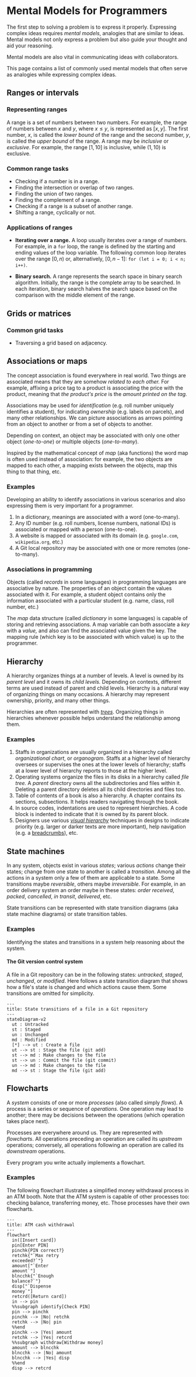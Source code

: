 # Mental Models for Programmers

The first step to solving a problem is to express it properly. Expressing complex ideas requires _mental models_, analogies that are similar to ideas. Mental models not only express a problem but also guide your thought and aid your reasoning.

Mental models are also vital in communicating ideas with collaborators.

This page contains a list of commonly used mental models that often serve as analogies while expressing complex ideas.

## Ranges or intervals

### Representing ranges

A range is a set of numbers between two numbers. For example, the range of numbers between $x$ and $y$, where $x \leq y$, is represented as $[x, y]$. The first number, $x$, is called the _lower bound_ of the range and the second number, $y$, is called the _upper bound_ of the range. A range may be _inclusive_ or _exclusive_. For example, the range $[1, 10]$ is inclusive, while $(1, 10)$ is exclusive.

### Common range tasks

* Checking if a number is in a range.
* Finding the intersection or overlap of two ranges.
* Finding the union of two ranges.
* Finding the complement of a range.
* Checking if a range is a subset of another range.
* Shifting a range, cyclically or not.

### Applications of ranges

* **Iterating over a range.** A loop usually iterates over a range of numbers. For example, in a `for` loop, the range is defined by the starting and ending values of the loop variable. The following common loop iterates over the range $[0, n)$ or, alternatively, $[0, n-1]$: `for (let i = 0; i < n; i++)`.

* **Binary search.** A range represents the search space in binary search algorithm. Initially, the range is the complete array to be searched. In each iteration, binary search halves the search space based on the comparison with the middle element of the range.

## Grids or matrices

### Common grid tasks

* Traversing a grid based on adjacency.

## Associations or maps 

The concept association is found everywhere in real world. Two things are associated means that they are somehow _related to each other._ For example, affixing a price tag to a product is associating the price with the product, meaning that *the product's price* is the *amount printed on the tag.*

Associations may be used for _identification_ (e.g. roll number uniquely identifies a student), for indicating _ownership_ (e.g. labels on parcels), and many other relationships. We can picture associations as arrows pointing from an object to another or from a set of objects to another.

Depending on context, an object may be associated with only one other object (_one-to-one_) or multiple objects (_one-to-many_).

Inspired by the mathematical concept of *map* (aka functions) the word map is often used instead of association: for example, the two objects are mapped to each other, a mapping exists between the objects, map this thing to that thing, etc.

### Examples

Developing an ability to identify associations in various scenarios and also expressing them is very important for a programmer.

1. In a dictionary, meanings are associated with a word (one-to-many).
2. Any ID number (e.g. roll numbers, license numbers, national IDs) is associated or mapped with a person (one-to-one).
3. A website is mapped or associated with its domain (e.g. `google.com`, `wikipedia.org`, etc.)
4. A Git local repository may be associated with one or more remotes (one-to-many).

### Associations in programming

Objects (called _records_ in some languages) in programming languages are associative by nature. The properties of an object contain the values associated with it. For example, a student object contains only the information associated with a particular student (e.g. name, class, roll number, etc.)

The *map* data structure (called *dictionary* in some languages) is capable of storing and retrieving associations. A map variable can both associate a *key* with a *value,* and also can find the associated value given the key. The mapping rule (which key is to be associated with which value) is up to the programmer.

## Hierarchy

A hierarchy organizes things at a number of levels. A level is owned by its _parent level_ and it owns its _child levels._ Depending on contexts, different terms are used instead of parent and child levels. Hierarchy is a natural way of organizing things on many occasions. A hierarchy may represent ownership, priority, and many other things.

Hierarchies are often represented with [_trees_](https://en.wikipedia.org/wiki/Tree_structure). Organizing things in hierarchies whenever possible helps understand the relationship among them.

### Examples

1. Staffs in organizations are usually organized in a hierarchy called _organizational chart_, or _organogram_. Staffs at a higher level of hierarchy oversees or supervises the ones at the lower levels of hierarchy; staffs at a lower level of hierarchy reports to those at the higher level.
2. Operating systems organize the files in its disks in a hierarchy called _file tree._ A _parent_ directory owns all the subdirectories and files within it. Deleting a parent directory deletes all its child directories and files too.
3. Table of contents of a book is also a hierarchy. A chapter contains its sections, subsections. It helps readers navigating through the book.
4. In source codes, indentations are used to represent hierarchies. A code block is indented to indicate that it is owned by its parent block.
5. Designers use various [_visual hierarchy_](https://www.interaction-design.org/literature/topics/visual-hierarchy) techniques in designs to indicate priority (e.g. larger or darker texts are more important), help navigation (e.g. a [breadcrumbs](https://careerfoundry.com/en/blog/ui-design/ui-breadcrumbs/)), etc.

## State machines

In any system, objects exist in various _states_; various _actions_ change their states; change from one state to another is called a _transition._ Among all the actions in a system only a few of them are applicable to a state. Some transitions maybe _reversible_, others maybe _irreversible_. For example, in an order delivery system an order maybe in these states: _order received_, _packed_, _cancelled_, _in transit_, _delivered_, etc.

State transitions can be represented with state transition diagrams (aka state machine diagrams) or state transition tables.

### Examples

Identifying the states and transitions in a system help reasoning about the system.

#### The Git version control system

A file in a Git repository can be in the following states: _untracked_, _staged_, _unchanged_, or _modified_. Here follows a state transition diagram that shows how a file's state is changed and which actions cause them. Some transitions are omitted for simplicity.

```mermaid
---
title: State transitions of a file in a Git repository
---
stateDiagram-v2
  ut : Untracked
  st : Staged
  un : Unchanged
  md : Modified
  [*] --> ut : Create a file
  ut --> st : Stage the file (git add)
  st --> md : Make changes to the file
  st --> un : Commit the file (git commit)
  un --> md : Make changes to the file
  md --> st : Stage the file (git add)
```

## Flowcharts

A _system_ consists of one or more _processes_ (also called simply _flows_). A process is a series or sequence of _operations_. One operation may lead to another; there may be decisions between the operations (which operation takes place next).

Processes are everywhere around us. They are represented with *flowcharts*. All operations preceding an operation are called its _upstream_ operations; conversely, all operations following an operation are called its _downstream_ operations.

Every program you write actually implements a flowchart.

### Examples

The following flowchart illustrates a simplified money withdrawal process in an ATM booth. Note that the ATM system is capable of other processes too: checking balance, transferring money, etc. Those processes have their own flowcharts.

```mermaid
---
title: ATM cash withdrawal
---
flowchart
  in([Insert card])
  pin[Enter PIN]
  pinchk{PIN correct?}
  retchk{"`Max retry 
  exceeded?`"}
  amount["`Enter 
  amount`"]
  blncchk{"`Enough 
  balance?`"}
  disp["`Dispense 
  money`"]
  retcrd([Return card])
  in --> pin
  %%subgraph identify[Check PIN]
  pin --> pinchk
  pinchk --> |No| retchk
  retchk --> |No| pin
  %%end
  pinchk --> |Yes| amount
  retchk --> |Yes| retcrd
  %%subgraph withdraw[Withdraw money]
  amount --> blncchk
  blncchk --> |No| amount
  blncchk --> |Yes| disp
  %%end
  disp --> retcrd
```